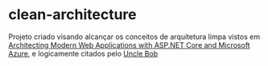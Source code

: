 # clean-architecture
Projeto criado visando alcançar os conceitos de arquitetura limpa vistos em [Architecting Modern Web Applications with ASP.NET Core and Microsoft Azure](https://aka.ms/webappebook), e logicamente citados pelo [Uncle Bob](https://blog.cleancoder.com/uncle-bob/2012/08/13/the-clean-architecture.html)
